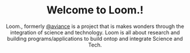 <div align="center">
  <h1> Welcome to Loom.!</h1>
  <p> Loom., formerly <a href='https://github.com/avianceapp'>@aviance</a> is a project that is makes wonders through the integration of science and technology. Loom is all about research and building programs/applications to build ontop and integrate Science and Tech.</p>
</div>
